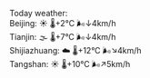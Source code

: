 Today weather:  
Beijing: ☀️   🌡️+2°C 🌬️↓4km/h  
Tianjin: 🌫  🌡️+7°C 🌬️↓4km/h  
Shijiazhuang: ☁️   🌡️+12°C 🌬️↘4km/h  
Tangshan: ☀️   🌡️+10°C 🌬️↗5km/h  
